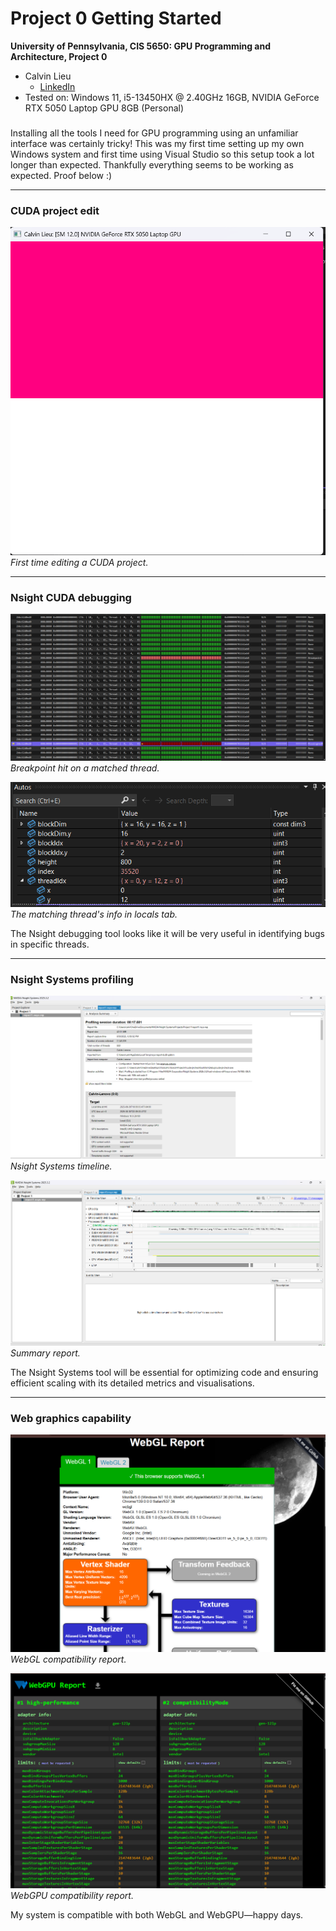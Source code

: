 Project 0 Getting Started
====================

**University of Pennsylvania, CIS 5650: GPU Programming and Architecture, Project 0**

* Calvin Lieu
  * [LinkedIn](www.linkedin.com/in/calvin-lieu-91912927b)
* Tested on: Windows 11, i5-13450HX @ 2.40GHz 16GB, NVIDIA GeForce RTX 5050 Laptop GPU 8GB (Personal)

### 

Installing all the tools I need for GPU programming using an unfamiliar interface was certainly tricky! This was my first time setting up my own Windows system and first time using Visual Studio so this setup took a lot longer than expected. Thankfully everything seems to be working as expected. Proof below :)

---

### CUDA project edit
![Name Change](images/1-main-rename.png)  
*First time editing a CUDA project.*

---

### Nsight CUDA debugging
![Thread Match](images/2-matched-thread-break.png)  
*Breakpoint hit on a matched thread.*

![Thread ID](images/3-thread-ids.png)  
*The matching thread's info in locals tab.*

The Nsight debugging tool looks like it will be very useful in identifying bugs in specific threads.

---

### Nsight Systems profiling
![Nsight Sys](images/4-nsight-sys.png)  
*Nsight Systems timeline.*

![Nsight Sys Report](images/5-nsight-sys-rep.png)  
*Summary report.*

The Nsight Systems tool will be essential for optimizing code and ensuring efficient scaling with its detailed metrics and visualisations.

---

### Web graphics capability
![WebGL](images/6-webgl-rep.png)  
*WebGL compatibility report.*

![WebGPU](images/7-webgpu-rep.png)  
*WebGPU compatibility report.*

My system is compatible with both WebGL and WebGPU—happy days.


